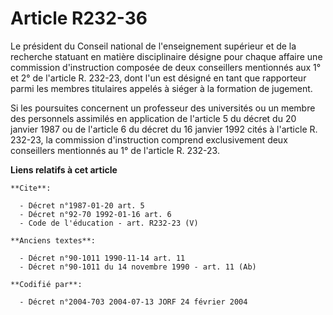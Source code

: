 # Article R232-36

Le président du Conseil national de l'enseignement supérieur et de la recherche statuant en matière disciplinaire désigne
pour chaque affaire une commission d'instruction composée de deux conseillers mentionnés aux 1° et 2° de l'article R. 232-23,
dont l'un est désigné en tant que rapporteur parmi les membres titulaires appelés à siéger à la formation de jugement.

Si les poursuites concernent un professeur des universités ou un membre des personnels assimilés en application de l'article
5 du décret du 20 janvier 1987 ou de l'article 6 du décret du 16 janvier 1992 cités à l'article R. 232-23, la commission
d'instruction comprend exclusivement deux conseillers mentionnés au 1° de l'article R. 232-23.

**Liens relatifs à cet article**

	**Cite**:

	  - Décret n°1987-01-20 art. 5
	  - Décret n°92-70 1992-01-16 art. 6
	  - Code de l'éducation - art. R232-23 (V)

	**Anciens textes**:

	  - Décret n°90-1011 1990-11-14 art. 11
	  - Décret n°90-1011 du 14 novembre 1990 - art. 11 (Ab)

	**Codifié par**:

	  - Décret n°2004-703 2004-07-13 JORF 24 février 2004
